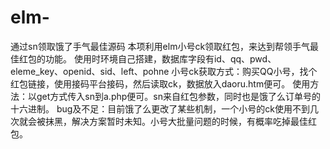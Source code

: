 # elm-
通过sn领取饿了手气最佳源码
本项利用elm小号ck领取红包，来达到帮领手气最佳红包的功能。
使用时环境自己搭建，数据库字段有id、qq、pwd、eleme_key、openid、sid、left、pohne
小号ck获取方式：购买QQ小号，找个红包链接，使用接码平台接码，然后读取ck，数据放入daoru.htm便可。
使用方法：以get方式传入sn到a.php便可。sn来自红包参数，同时也是饿了么订单号的十六进制。
bug及不足：目前饿了么更改了某些机制，一个小号的ck使用不到几次就会被抹黑，解决方案暂时未知。小号大批量问题的时候，有概率吃掉最佳红包。
